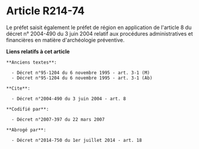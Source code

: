 # Article R214-74

Le préfet saisit également le préfet de région en application de l'article 8 du décret n° 2004-490 du 3 juin 2004 relatif aux
procédures administratives et financières en matière d'archéologie préventive.

**Liens relatifs à cet article**

	**Anciens textes**:

	  - Décret n°95-1204 du 6 novembre 1995 - art. 3-1 (M)
	  - Décret n°95-1204 du 6 novembre 1995 - art. 3-1 (Ab)

	**Cite**:

	  - Décret n°2004-490 du 3 juin 2004 - art. 8

	**Codifié par**:

	  - Décret n°2007-397 du 22 mars 2007

	**Abrogé par**:

	  - Décret n°2014-750 du 1er juillet 2014 - art. 18
